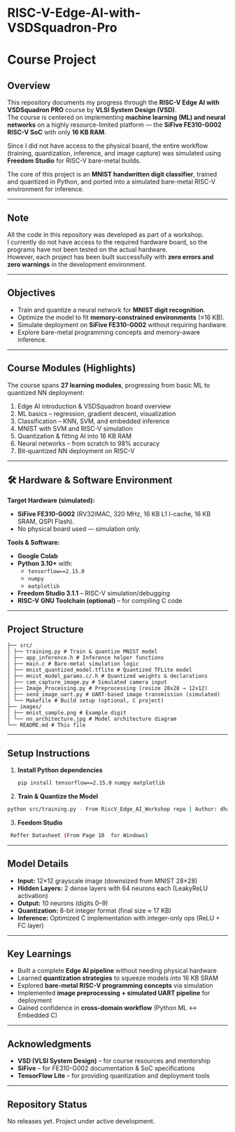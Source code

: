 # RISC-V-Edge-AI-with-VSDSquadron-Pro

# Course Project

## Overview
This repository documents my progress through the **RISC-V Edge AI with VSDSquadron PRO** course by **VLSI System Design (VSD)**.  
The course is centered on implementing **machine learning (ML) and neural networks** on a highly resource-limited platform — the **SiFive FE310-G002 RISC-V SoC** with only **16 KB RAM**.  

Since I did not have access to the physical board, the entire workflow (training, quantization, inference, and image capture) was simulated using **Freedom Studio** for RISC-V bare-metal builds.

The core of this project is an **MNIST handwritten digit classifier**, trained and quantized in Python, and ported into a simulated bare-metal RISC-V environment for inference.

---

## Note
All the code in this repository was developed as part of a workshop.  
I currently do not have access to the required hardware board, so the programs have not been tested on the actual hardware.  
However, each project has been built successfully with **zero errors and zero warnings** in the development environment.

---

##  Objectives
- Train and quantize a neural network for **MNIST digit recognition**.  
- Optimize the model to fit **memory-constrained environments** (≤16 KB).  
- Simulate deployment on **SiFive FE310-G002** without requiring hardware.  
- Explore bare-metal programming concepts and memory-aware inference.  

---

##  Course Modules (Highlights)
The course spans **27 learning modules**, progressing from basic ML to quantized NN deployment:

1. Edge AI introduction & VSDSquadron board overview  
2. ML basics – regression, gradient descent, visualization  
3. Classification – KNN, SVM, and embedded inference  
4. MNIST with SVM and RISC-V simulation  
5. Quantization & fitting AI into 16 KB RAM  
6. Neural networks – from scratch to 98% accuracy  
7. Bit-quantized NN deployment on RISC-V  

---

## 🛠 Hardware & Software Environment
**Target Hardware (simulated):**
- **SiFive FE310-G002** (RV32IMAC, 320 MHz, 16 KB L1 I-cache, 16 KB SRAM, QSPI Flash).  
- No physical board used — simulation only.  

**Tools & Software:**
- **Google Colab**
- **Python 3.10+** with:  
  - `tensorflow==2.15.0`  
  - `numpy`  
  - `matplotlib`  
- **Freedom Studio 3.1.1** – RISC-V simulation/debugging  
- **RISC-V GNU Toolchain (optional)** – for compiling C code  

---

##  Project Structure
```
├── src/
│ ├── training.py # Train & quantize MNIST model
│ ├── app_inference.h # Inference helper functions
│ ├── main.c # Bare-metal simulation logic
│ ├── mnist_quantized_model.tflite # Quantized TFLite model
│ ├── mnist_model_params.c/.h # Quantized weights & declarations
│ ├── cam_capture_image.py # Simulated camera input
│ ├── Image_Processing.py # Preprocessing (resize 28x28 → 12x12)
│ ├── send_image_uart.py # UART-based image transmission (simulated)
│ └── Makefile # Build setup (optional, C project)
├── images/
│ ├── mnist_sample.png # Example digit
│ └── nn_architecture.jpg # Model architecture diagram
└── README.md # This file
```
---

##  Setup Instructions

1. **Install Python dependencies**
   ```bash
   pip install tensorflow==2.15.0 numpy matplotlib
2. **Train & Quantize the Model**
  ```bash
  python src/training.py - From RiscV_Edge_AI_Workshop repo | Author: dhanvantibhavsar
```
3. **Feedom Studio**
```bash
 Reffer Datasheet (From Page 10  for Windows) 
```

---

##  Model Details
- **Input:** 12×12 grayscale image (downsized from MNIST 28×28)  
- **Hidden Layers:** 2 dense layers with 64 neurons each (LeakyReLU activation)  
- **Output:** 10 neurons (digits 0–9)  
- **Quantization:** 8-bit integer format (final size ≈ 17 KB)  
- **Inference:** Optimized C implementation with integer-only ops (ReLU + FC layer)  

---

##  Key Learnings
- Built a complete **Edge AI pipeline** without needing physical hardware  
- Learned **quantization strategies** to squeeze models into 16 KB SRAM  
- Explored **bare-metal RISC-V programming concepts** via simulation  
- Implemented **image preprocessing + simulated UART pipeline** for deployment  
- Gained confidence in **cross-domain workflow** (Python ML ↔ Embedded C)  

---

##  Acknowledgments
- **VSD (VLSI System Design)** – for course resources and mentorship  
- **SiFive** – for FE310-G002 documentation & SoC specifications  
- **TensorFlow Lite** – for providing quantization and deployment tools  

---

##  Repository Status
No releases yet. Project under active development.
